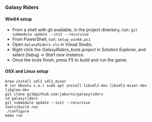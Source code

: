 ### Galaxy Riders

#### Win64 setup

- From a shell with git available, in the project directory, run: ``git submodule update --init --recursive``
- From PowerShell, run: ``setup_win64.ps1``
- Open ``GalaxyRiders.sln`` in Visual Studio.
- Right click the *GalaxyRiders_tools* project in Solution Explorer, and select *Debug -> Start new instance*.
- Once the tools finish, press F5 to build and run the game.

#### OSX and Linux setup

```
brew install sdl2 sdl2_mixer
# (or Ubuntu i.e.) sudo apt install libsdl2-dev libsdl2-mixer-dev libglew-dev
git clone git@github.com:jaburns/galaxyriders
cd galaxyriders
git submodule update --init --recursive
tools/build run
./configure
make run
```

